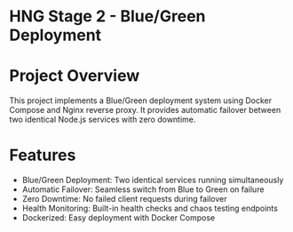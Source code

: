 # HNG Stage 2 - Blue/Green Deployment

# Project Overview
This project implements a Blue/Green deployment system using Docker Compose and Nginx reverse proxy. It provides automatic failover between two identical Node.js services with zero downtime.

# Features
- Blue/Green Deployment: Two identical services running simultaneously
- Automatic Failover: Seamless switch from Blue to Green on failure
- Zero Downtime: No failed client requests during failover
- Health Monitoring: Built-in health checks and chaos testing endpoints
- Dockerized: Easy deployment with Docker Compose


